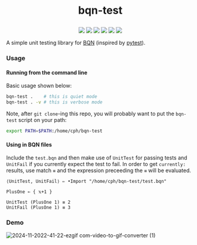 # <p align="center">bqn-test</p>

<p align="center">
    <a href="https://github.com/codereport/bqn-test/issues" alt="contributions welcome">
        <img src="https://img.shields.io/badge/contributions-welcome-brightgreen.svg?style=flat" /></a>
    <a href="https://lbesson.mit-license.org/" alt="MIT license">
        <img src="https://img.shields.io/badge/License-MIT-blue.svg" /></a>
    <a href="mlochbaum.github.io/BQN">
        <img src="https://img.shields.io/badge/BQN-0.7-ff69b4.svg"/></a>
    <a href="https://github.com/codereport?tab=followers" alt="GitHub followers">
        <img src="https://img.shields.io/github/followers/codereport.svg?style=social&label=Follow" /></a>
    <a href="https://GitHub.com/codereport/bqn-test/stargazers/" alt="GitHub stars">
        <img src="https://img.shields.io/github/stars/codereport/bqn-test.svg?style=social&label=Star" /></a>
    <a href="https://twitter.com/code_report" alt="Twitter">
        <img src="https://img.shields.io/twitter/follow/code_report.svg?style=social&label=@code_report" /></a>
</p>

A simple unit testing library for [BQN](https://mlochbaum.github.io/BQN) (inspired by [pytest](https://docs.pytest.org/en/stable/)).

### Usage

#### Running from the command line

Basic usage shown below:
```bash
bqn-test .    # this is quiet mode
bqn-test . -v # this is verbose mode
```

Note, after `git clone`-ing this repo, you will probably want to put the `bqn-test` script on your path:
```bash
export PATH=$PATH:/home/cph/bqn-test
```

#### Using in BQN files

Include the `test.bqn` and then make use of `UnitTest` for passing tests and `UnitFail` if you currently expect the test to fail. In order to get `currently:` results, use match `≡` and the expression preceeding the `≡` will be evaluated.

```bqn
⟨UnitTest, UnitFail⟩ ⇐ •Import "/home/cph/bqn-test/test.bqn"

PlusOne ← { 𝕩+1 }

UnitTest (PlusOne 1) ≡ 2
UnitFail (PlusOne 1) ≡ 3
```

### Demo

![2024-11-2022-41-22-ezgif com-video-to-gif-converter (1)](https://github.com/user-attachments/assets/54c511fc-3d44-42b0-9e52-c45ba5018558)



